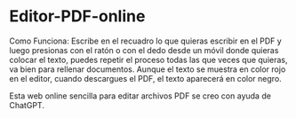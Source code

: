 # Editor-PDF-online


Como Funciona: Escribe en el recuadro lo que quieras escribir en el PDF y luego presionas con el ratón o con el dedo desde un móvil donde quieras colocar el texto, puedes repetir el proceso todas las que veces que quieras, va bien para rellenar documentos. Aunque el texto se muestra en color rojo en el editor, cuando descargues el PDF, el texto aparecerá en color negro.

Esta web online sencilla para editar archivos PDF se creo con ayuda de ChatGPT.
